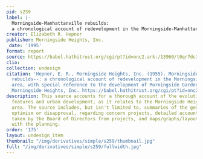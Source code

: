 ```yaml
---
pid: s259
label: |-
  Morningside-Manhattanville rebuilds:
  a chronological account of redevelopment in the Morningside-Manhattanville area, with special reference to the development of Morningside Gardens
creator: Elizabeth R. Hepner
publisher: Morningside Heights, Inc.
_date: '1995'
format: report
source: https://babel.hathitrust.org/cgi/pt?id=nnc2.ark:/13960/t0qr7dc3w&view=1up&seq=25&skin=2021
clio:
collection: undesign
citation: 'Hepner, E. R., Morningside Heights, Inc. (1955). Morningside-Manhattanville
  rebuilds--: a chronological account of redevelopment in the Morningside-Manhattanville
  area, with special reference to the development of Morningside Gardens. New York:
  Morningside Heights, Inc. https://babel.hathitrust.org/cgi/pt?id=nnc2.ark:/13960/t0qr7dc3w&view=1up&seq=25&skin=2021'
description: This source accounts for a thorough account of the evolution of urban
  features and urban development, as it relates to the Morningside Heights, Manhattanville
  area. The source includes, but isn't limited to, summaries of the general public's
  optimism or disapproval, regarding concern projects, detailed accounts of the actions
  taken by the Board of Directors from projects, and maps/graphs/layouts associated
  with the planning.
order: '175'
layout: undesign_item
thumbnail: "/img/derivatives/simple/s259/thumbnail.jpg"
full: "/img/derivatives/simple/s259/fullwidth.jpg"
---
```

